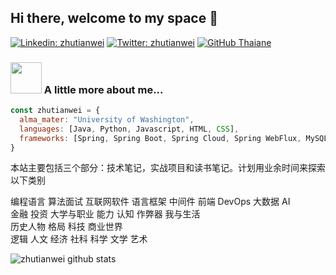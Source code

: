 ## Hi there, welcome to my space 👋
[![Linkedin: zhutianwei](https://img.shields.io/badge/-zhutianwei-blue?style=flat-square&logo=Linkedin&logoColor=white&link=https://www.linkedin.com/in/zhutianwei/)](https://www.linkedin.com/in/zhutianwei/)
[![Twitter: zhutianwei](https://img.shields.io/twitter/follow/zhutianwei?style=social)](https://twitter.com/zhutianwei)
[![GitHub Thaiane](https://img.shields.io/github/followers/zhutianwei?label=follow&style=social)](https://github.com/zhutianwei)

### <img src="https://media.giphy.com/media/VgCDAzcKvsR6OM0uWg/giphy.gif" width="50"> A little more about me...  

```javascript
const zhutianwei = {
  alma_mater: "University of Washington", 
  languages: [Java, Python, Javascript, HTML, CSS],
  frameworks: [Spring, Spring Boot, Spring Cloud, Spring WebFlux, MySQL, Redis, MongoDB, Kafka, Nginx, AWS, Linux, Spark, Hadoop, Git, Jenkins, Docker, NumPy, pandas, Matplotlib, Scikit-Learn, TensofFlow, Keras],
}
```


本站主要包括三个部分：技术笔记，实战项目和读书笔记。计划用业余时间来探索以下类别 

编程语言 算法面试 互联网软件 语言框架 中间件 前端 DevOps 大数据 AI   
金融 投资 
大学与职业 能力 认知 作弊器 我与生活   
历史人物 格局 科技 商业世界   
逻辑 人文 经济 社科 科学 文学 艺术  



![zhutianwei github stats](https://github-readme-stats.vercel.app/api?username=zhutianwei)


<!-- ### You can find in me in the web 🌍
[<img align="left" alt="Souarvdey777 | Twitter" width="22px" src="https://cdn.jsdelivr.net/npm/simple-icons@v3/icons/twitter.svg" />][twitter]
[<img align="left" alt="Souarvdey777 | LinkedIn" width="22px" src="https://cdn.jsdelivr.net/npm/simple-icons@v3/icons/linkedin.svg" />][linkedin]
[<img align="left" alt="Souarvdey777 | Instagram" width="22px" src="https://cdn.jsdelivr.net/npm/simple-icons@v3/icons/instagram.svg" />][instagram]
<br/> -->

[twitter]: https://twitter.com/zhutianwei
[youtube]: https://youtube.com/
[instagram]: https://www.instagram.com/zhutw
[linkedin]: https://www.linkedin.com/in/zhutianwei

<!--
**zhutianwei/zhutianwei** is a ✨ _special_ ✨ repository because its `README.md` (this file) appears on your GitHub profile.

Here are some ideas to get you started:

- 🔭 I’m currently working on ...
- 🌱 I’m currently learning ...
- 👯 I’m looking to collaborate on ...
- 🤔 I’m looking for help with ...
- 💬 Ask me about ...
- 📫 How to reach me: ...
- 😄 Pronouns: ...
- ⚡ Fun fact: ...
-->
